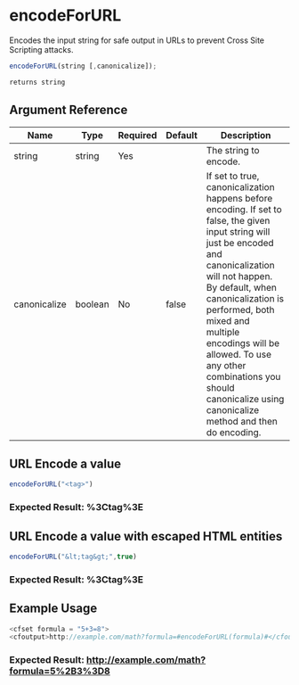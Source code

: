 # encodeForURL

Encodes the input string for safe output in URLs to prevent Cross Site Scripting attacks.

```javascript
encodeForURL(string [,canonicalize]);
```

```javascript
returns string
```

## Argument Reference

| Name | Type | Required | Default | Description |
| --- | --- | --- | --- | --- |
| string | string | Yes |  | The string to encode. |
| canonicalize | boolean | No | false | If set to true, canonicalization happens before encoding. If set to false, the given input string will just be encoded and canonicalization will not happen. By default, when canonicalization is performed, both mixed and multiple encodings will be allowed. To use any other combinations you should canonicalize using canonicalize method and then do encoding. |

## URL Encode a value

```javascript
encodeForURL("<tag>")
```

### Expected Result: %3Ctag%3E

## URL Encode a value with escaped HTML entities

```javascript
encodeForURL("&lt;tag&gt;",true)
```

### Expected Result: %3Ctag%3E

## Example Usage

```javascript
<cfset formula = "5+3=8">
<cfoutput>http://example.com/math?formula=#encodeForURL(formula)#</cfoutput>
```

### Expected Result: http://example.com/math?formula=5%2B3%3D8
